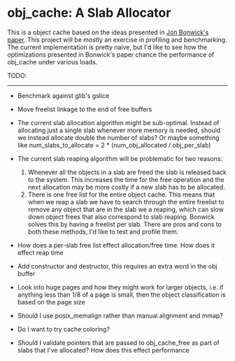 obj_cache: A Slab Allocator
===========================

This is a object cache based on the ideas presented in 
[Jon Bonwick's paper](http://citeseerx.ist.psu.edu/viewdoc/summary?doi=10.1.1.29.4759). 
This project will be mostly an exercise in profiling and benchmarking. The 
current implementation is pretty naive, but I'd like to see how the 
optimizations presented in Bonwick's paper chance the performance of obj_cache
under various loads.

TODO:
____

-   Benchmark against glib's gslice

-   Move freelist linkage to the end of free buffers

-   The current slab allocation algorithm might be sub-optimal. Instead of 
    allocating just a single slab whenever more memory is needed, should we 
    instead allocate double the number of slabs? Or maybe something like 
    num_slabs_to_allocate = 2 * (num_obj_allocated / obj_per_slab)

-   The current slab reaping algorithm will be problematic for two reasons:
    1. Whenever all the objects in a slab are freed the slab is released
        back to the system. This increases the time for the free operation 
        and the next allocation may be more costly if a new slab has to be 
        allocated.
    2. There is one free list for the entire object cache. This means that
        when we reap a slab we have to search through the entire freelist to
        remove any object that are in the slab we a reaping, which can slow 
        down object frees that also correspond to slab reaping. Bonwick 
        solves this by having a freelist per slab. There are pros and cons to 
        both these methods, I'd like to test and profile them.
-   How does a per-slab free list effect allocation/free time. How does it
    effect reap time

-   Add constructor and destructor, this requires an extra word in the obj
    buffer

-   Look into huge pages and how they might work for larger objects, i.e. if
    anything less than 1/8 of a page is small, then the object classification is based on the page size

-   Should I use posix_memalign rather than manual alignment and mmap?

-   Do I want to try cache coloring?

-   Should I validate pointers that are passed to obj_cache_free as part of
    slabs that I've allocated? How does this effect performance
